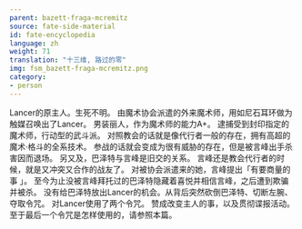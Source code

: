 ```yaml
---
parent: bazett-fraga-mcremitz
source: fate-side-material
id: fate-encyclopedia
language: zh
weight: 71
translation: "十三维, 路过的零"
img: fsm_bazett-fraga-mcremitz.png
category:
- person
---
```


Lancer的原主人。生死不明。
由魔术协会派遣的外来魔术师，用如尼石耳环做为触媒召唤出了Lancer。
男装丽人，作为魔术师的能力A+。
逮捕受到封印指定的魔术师，行动型的武斗派。
对照教会的话就是像代行者一般的存在，拥有高超的魔术·格斗的全系技术。
参战的话就会变成为很有威胁的存在，但是被言峰出手杀害因而退场。
另又及，巴泽特与言峰是旧交的关系。
言峰还是教会代行者的时候，就是又冲突又合作的战友了。
对被协会派遣来的她，言峰提出「有要商量的事 」。
至今为止没被言峰拜托过的巴泽特隐藏着喜悦并相信言峰，之后遭到欺骗并被杀。
没有给巴泽特放出Lancer的机会。从背后突然砍倒巴泽特、切断左腕、夺取令咒。
对Lancer使用了两个令咒。
赞成改变主人的事，以及贯彻谍报活动。
至于最后一个令咒是怎样使用的，请参照本篇。
